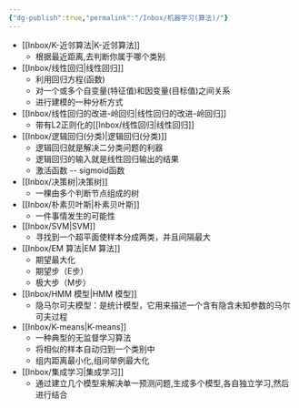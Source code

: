 ```yaml
---
{"dg-publish":true,"permalink":"/Inbox/机器学习(算法)/"}
---
```


- [[Inbox/K-近邻算法\|K-近邻算法]]
	- 根据最近距离,去判断你属于哪个类别
- [[Inbox/线性回归\|线性回归]]
	- 利用回归方程(函数)
	- 对一个或多个自变量(特征值)和因变量(目标值)之间关系
	- 进行建模的一种分析方式
- [[Inbox/线性回归的改进-岭回归\|线性回归的改进-岭回归]]
	- 带有L2正则化的[[Inbox/线性回归\|线性回归]]
- [[Inbox/逻辑回归(分类)\|逻辑回归(分类)]]
	- 逻辑回归就是解决二分类问题的利器
	- 逻辑回归的输入就是线性回归输出的结果
	- 激活函数 -- sigmoid函数
- [[Inbox/决策树\|决策树]]
	- 一棵由多个判断节点组成的树
- [[Inbox/朴素贝叶斯\|朴素贝叶斯]]
	- 一件事情发生的可能性
- [[Inbox/SVM\|SVM]]
	- 寻找到一个超平面使样本分成两类，并且间隔最大
- [[Inbox/EM 算法\|EM 算法]]
	- 期望最大化
	- 期望步（E步）
	- 极大步（M步）
- [[Inbox/HMM 模型\|HMM 模型]]
	- 隐马尔可夫模型：是统计模型，它用来描述一个含有隐含未知参数的马尔可夫过程
- [[Inbox/K-means\|K-means]]
	- 一种典型的无监督学习算法
	- 将相似的样本自动归到一个类别中
	- 组内距离最小化,组间举例最大化
- [[Inbox/集成学习\|集成学习]]
	- 通过建立几个模型来解决单一预测问题,生成多个模型,各自独立学习,然后进行结合
